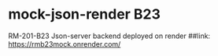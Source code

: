 # mock-json-render B23
RM-201-B23 Json-server backend deployed on render
##link: https://rmb23mock.onrender.com/

